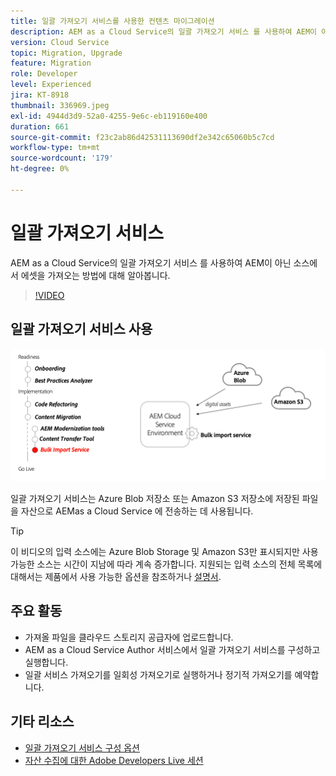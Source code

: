 ```yaml
---
title: 일괄 가져오기 서비스를 사용한 컨텐츠 마이그레이션
description: AEM as a Cloud Service의 일괄 가져오기 서비스 를 사용하여 AEM이 아닌 소스에서 에셋을 가져오는 방법에 대해 알아봅니다.
version: Cloud Service
topic: Migration, Upgrade
feature: Migration
role: Developer
level: Experienced
jira: KT-8918
thumbnail: 336969.jpeg
exl-id: 4944d3d9-52a0-4255-9e6c-eb119160e400
duration: 661
source-git-commit: f23c2ab86d42531113690df2e342c65060b5c7cd
workflow-type: tm+mt
source-wordcount: '179'
ht-degree: 0%

---
```


# 일괄 가져오기 서비스

AEM as a Cloud Service의 일괄 가져오기 서비스 를 사용하여 AEM이 아닌 소스에서 에셋을 가져오는 방법에 대해 알아봅니다.



>[!VIDEO](https://video.tv.adobe.com/v/336969?quality=12&learn=on)

## 일괄 가져오기 서비스 사용

![일괄 가져오기 서비스 라이프사이클](../assets/bulk-import-service.png)

일괄 가져오기 서비스는 Azure Blob 저장소 또는 Amazon S3 저장소에 저장된 파일을 자산으로 AEMas a Cloud Service 에 전송하는 데 사용됩니다.

>[!TIP]
>
> 이 비디오의 입력 소스에는 Azure Blob Storage 및 Amazon S3만 표시되지만 사용 가능한 소스는 시간이 지남에 따라 계속 증가합니다. 지원되는 입력 소스의 전체 목록에 대해서는 제품에서 사용 가능한 옵션을 참조하거나 [설명서](https://experienceleague.adobe.com/docs/experience-manager-cloud-service/content/assets/manage/add-assets.html#bulk-upload).

## 주요 활동

+ 가져올 파일을 클라우드 스토리지 공급자에 업로드합니다.
+ AEM as a Cloud Service Author 서비스에서 일괄 가져오기 서비스를 구성하고 실행합니다.
+ 일괄 서비스 가져오기를 일회성 가져오기로 실행하거나 정기적 가져오기를 예약합니다.

## 기타 리소스

+ [일괄 가져오기 서비스 구성 옵션](https://experienceleague.adobe.com/docs/experience-manager-cloud-service/content/assets/manage/add-assets.html#configure-bulk-ingestor-tool)
+ [자산 수집에 대한 Adobe Developers Live 세션](https://experienceleague.adobe.com/docs/adobe-developers-live-events/events/2021/feb2021/asset-bulk-ingestion.html)

